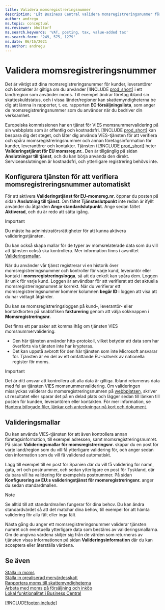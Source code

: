 ```yaml
---
title: Validera momsregistreringsnummer
description: 'Låt Business Central validera momsregistreringsnummer för dina kontakter, kunder och leverantörer, baserat på EU:s VIES-valideringstjänst för momsnummer.'
author: andregu
ms.topic: conceptual
ms.reviewer: bholtorf
ms.search.keywords: 'VAT, posting, tax, value-added tax'
ms.search.form: '249, 575, 1279'
ms.date: 06/16/2021
ms.author: andregu
---
```


# <a name="validate-vat-registration-numbers"></a>Validera momsregistreringsnummer

Det är viktigt att dina momsregistreringsnummer för kunder, leverantörer och kontakter är giltiga om du använder [!INCLUDE [prod_short](includes/prod_short.md)] i ett land/region som använder moms. Till exempel ändrar företag ibland sin skatteskuldstatus, och i vissa länder/regioner kan skattemyndigheterna be dig att lämna in rapporter, t. ex. rapporten **EC försäljningslista**, som anger de momsregistreringsnummer som du använder när du bedriver din verksamhet.

Europeiska kommissionen har en tjänst för VIES momsnummervalidering på sin webbplats som är offentlig och kostnadsfri. [!INCLUDE [prod_short](includes/prod_short.md)] kan bespara dig det steget, och låter dig använda VIES-tjänsten för att verifiera och spåra momsregistreringsnummer och annan företagsinformation för kunder, leverantörer och kontakter. Tjänsten i [!INCLUDE [prod_short](includes/prod_short.md)] heter **Valideringstjänst för EU momsreg.nr.**. Den är tillgänglig på sidan **Anslutningar till tjänst**, och du kan börja använda den direkt. Serviceanslutningen är kostnadsfri, och ytterligare registrering behövs inte.

## <a name="configure-the-service-to-verify-vat-registration-numbers-automatically"></a>Konfigurera tjänsten för att verifiera momsregistreringsnummer automatiskt

För att aktivera **Valideringstjänst för EU-momsreg.nr.** öppnar du posten på sidan **Anslutning till tjänst**. Om fältet **Tjänsteslutpunkt** inte redan är ifyllt använder du åtgärden **Ange standardslutpunkt**. Ange sedan fältet **Aktiverad**, och du är redo att sätta igång.  

> [!IMPORTANT]
> Du måste ha administratörsrättigheter för att kunna aktivera valideringstjänsten.

Du kan också skapa mallar för de typer av momsrelaterade data som du vill att tjänsten också ska kontrollera. Mer information finns i avsnittet [Valideringsmallar](#validation-templates).

När du använder vår tjänst registrerar vi en historik över momsregistreringsnummer och kontroller för varje kund, leverantör eller kontakt i **momsregistreringslogga**, så att du enkelt kan spåra dem. Loggen är unik för varje kund. Loggen är användbar för att verifierat att det aktuella momsregistreringsnumret är korrekt. När du verifierar ett momsregistreringsnummer kommer kolumnen **begär ID** i loggen att visa att du har vidtagit åtgärder.

Du kan se momsregistreringsloggen på kund-, leverantör- eller kontaktkorten på snabbfliken **fakturering** genom att välja sökknappen i **Momsregistreringsnr.**  

Det finns ett par saker att komma ihåg om tjänsten VIES momsnummervalidering:

* Den här tjänsten använder http-protokoll, vilket betyder att data som har överförts via tjänsten inte har krypteras.  
* Det kan uppstå avbrott för den här tjänsten som inte Microsoft ansvarar för. Tjänsten är en del av ett omfattande EU-nätverk av nationella register för moms.

> [!IMPORTANT]
> Det är ditt ansvar att kontrollera att alla data är giltiga. Ibland returneras data med fel av tjänsten VIES momsnummervalidering. Om valideringen misslyckas validerar du momsregistreringsnumren på [webbplatsen](https://ec.europa.eu/taxation_customs/vies/), skriver ut resultatet eller sparar det på en delad plats och lägger sedan till länken till posten för kunden, leverantören eller kontakten. För mer information, se [Hantera bifogade filer, länkar och anteckningar på kort och dokument](ui-how-add-link-to-record.md).

## <a name="validation-templates"></a>Valideringsmallar

Du kan använda VIES-tjänsten för att även kontrollera annan företagsinformation, till exempel adressen, samt momsregistreringsnumret. På sidan **Valideringsmallar för momsregistreringsnr.** skapar du en post för varje land/region som du vill få ytterligare validering för, och anger sedan den information som du vill få validerad automatiskt.  

Lägg till exempel till en post för Spanien där du vill få validering för namn, gata, ort och postnummer, och sedan ytterligare en post för Tyskland, där du bara vill ha validering för exempelvis postnummer. På sidan **Konfigurering av EU:s valideringstjänst för momsregistreringsnr.** anger du sedan standardmallen.  

> [!NOTE]
> Se alltid till att standardmallen fungerar för dina behov. Du kan ändra standardvärdet så att det matchar dina behov, till exempel för att hämta validering för alla fält eller inga fält.

Nästa gång du anger ett momsregistreringsnummer validerar tjänsten numret och eventuella ytterligare data som bestäms av valideringsmallarna. Om de angivna värdena skiljer sig från de värden som returneras av tjänsten visas informationen på sidan **Valideringsinformation** där du kan acceptera eller återställa värdena.  

## <a name="see-also"></a>Se även

[Ställa in moms](finance-setup-vat.md)  
[Ställa in orealiserad mervärdesskatt](finance-setup-unrealized-vat.md)  
[Rapportera moms till skattemyndigheterna](finance-how-report-vat.md)  
[Arbeta med moms på försäljning och inköp](finance-work-with-vat.md)  
[Lokal funktionalitet i Business Central](about-localization.md)  


[!INCLUDE[footer-include](includes/footer-banner.md)]
